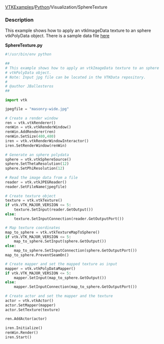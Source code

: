 [VTKExamples](Home)/[Python](Python)/Visualization/SphereTexture

### Description
[]([File:VTK_Examples_Python_Visualization_SphereTexture.png])

This example shows how to apply an vtkImageData texture to an sphere vtkPolyData object. There is a sample data file [here](http://public.kitware.com/cgi-bin/viewcvs.cgi/Data/masonry-wide.jpg?root=VTKData&view=log)

**SphereTexture.py**
```python
#!/usr/bin/env python
 
##
# This example shows how to apply an vtkImageData texture to an sphere 
# vtkPolyData object.
# Note: Input jpg file can be located in the VTKData repository.
#
# @author JBallesteros
##
 
import vtk

jpegfile = "masonry-wide.jpg"
 
# Create a render window
ren = vtk.vtkRenderer()
renWin = vtk.vtkRenderWindow()
renWin.AddRenderer(ren)
renWin.SetSize(480,480)
iren = vtk.vtkRenderWindowInteractor()
iren.SetRenderWindow(renWin)
 
# Generate an sphere polydata
sphere = vtk.vtkSphereSource()
sphere.SetThetaResolution(12)
sphere.SetPhiResolution(12)
 
# Read the image data from a file
reader = vtk.vtkJPEGReader()
reader.SetFileName(jpegfile)
 
# Create texture object
texture = vtk.vtkTexture()
if vtk.VTK_MAJOR_VERSION <= 5:
    texture.SetInput(reader.GetOutput())
else:
    texture.SetInputConnection(reader.GetOutputPort())

# Map texture coordinates
map_to_sphere = vtk.vtkTextureMapToSphere()
if vtk.VTK_MAJOR_VERSION <= 5:
    map_to_sphere.SetInput(sphere.GetOutput())
else:
    map_to_sphere.SetInputConnection(sphere.GetOutputPort())
map_to_sphere.PreventSeamOn()

# Create mapper and set the mapped texture as input
mapper = vtk.vtkPolyDataMapper()
if vtk.VTK_MAJOR_VERSION <= 5:
    mapper.SetInput(map_to_sphere.GetOutput())
else:
    mapper.SetInputConnection(map_to_sphere.GetOutputPort())
 
# Create actor and set the mapper and the texture
actor = vtk.vtkActor()
actor.SetMapper(mapper)
actor.SetTexture(texture)
 
ren.AddActor(actor)
 
iren.Initialize()
renWin.Render()
iren.Start()
```

